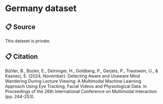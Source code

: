 # Germany dataset

## 📋 Source
This dataset is private.

## 📋 Citation
Bühler, B., Bozkir, E., Deininger, H., Goldberg, P., Gerjets, P., Trautwein, U., & Kasneci, E. (2024, November). Detecting Aware and Unaware Mind Wandering During Lecture Viewing: A Multimodal Machine Learning Approach Using Eye Tracking, Facial Videos and Physiological Data. In Proceedings of the 26th International Conference on Multimodal Interaction (pp. 244-253).
